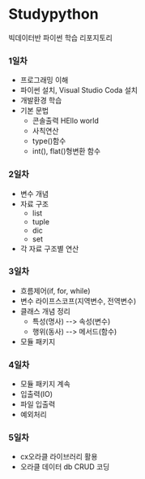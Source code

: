 # Studypython
빅데이터반 파이썬 학습 리포지토리


### 1일차
- 프로그래밍 이해
- 파이썬 설치, Visual Studio Coda 설치
- 개발환경 학습
- 기본 문법
  - 콘솔출력 HEllo world
  - 사칙연산
  - type()함수
  - int(), flat()형변환 함수
  
### 2일차
- 변수 개념
- 자료 구조
  - list
  - tuple
  - dic
  - set
- 각 자료 구조별 연산

### 3일차
- 흐름제어(if, for, while) 
- 변수 라이프스코프(지역변수, 전역변수)
- 클래스 개념 정리
  - 특성(명사) --> 속성(변수)
  - 행위(동사) --> 메서드(함수)
- 모듈 패키지

### 4일차
- 모듈 패키지 계속
- 입출력(IO)
- 파일 입출력
- 예외처리 

### 5일차
- cx오라클 라이브러리 활용
- 오라클 데이터 db  CRUD 코딩